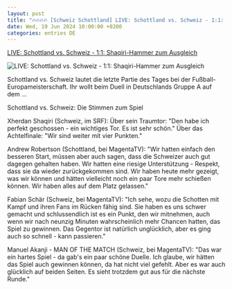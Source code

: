 ```yaml
---
layout: post
title: "🔥🔥🔥🔥 [Schweiz Schottland] LIVE: Schottland vs. Schweiz - 1:1: Shaqiri-Hammer zum Ausgleich"
date: Wed, 19 Jun 2024 10:00:00 +0200
categories: entries DE
---
```

[LIVE: Schottland vs. Schweiz - 1:1: Shaqiri-Hammer zum Ausgleich](https://www.spox.com/de/sport/fussball/em2024/2406/Artikel/schottland-vs-schweiz-deutschlands-gruppengegner-bei-der-euro-heute-im-liveticker.html)

![LIVE: Schottland vs. Schweiz - 1:1: Shaqiri-Hammer zum Ausgleich](https://www.spox.com/de/sport/fussball/em2024/2406/Bilder/Adams-1920.jpg)

Schottland vs. Schweiz lautet die letzte Partie des Tages bei der Fußball-Europameisterschaft. Ihr wollt beim Duell in Deutschlands Gruppe A auf dem ...

Schottland vs. Schweiz: Die Stimmen zum Spiel

Xherdan Shaqiri (Schweiz, im SRF): Über sein Traumtor: "Den habe ich perfekt geschossen - ein wichtiges Tor. Es ist sehr schön." Über das Achtelfinale: "Wir sind weiter mit vier Punkten."

Andrew Robertson (Schottland, bei MagentaTV): "Wir hatten einfach den besseren Start, müssen aber auch sagen, dass die Schweizer auch gut dagegen gehalten haben. Wir hatten eine riesige Unterstützung - Respekt, dass sie da wieder zurückgekommen sind. Wir haben heute mehr gezeigt, was wir können und hätten vielleicht noch ein paar Tore mehr schießen können. Wir haben alles auf dem Platz gelassen."

Fabian Schär (Schweiz, bei MagentaTV): "Ich sehe, wozu die Schotten mit Kampf und ihren Fans im Rücken fähig sind. Sie haben es uns schwer gemacht und schlussendlich ist es ein Punkt, den wir mitnehmen, auch wenn wir nach neunzig Minuten wahrscheinlich mehr Chancen hatten, das Spiel zu gewinnen. Das Gegentor ist natürlich unglücklich, aber es ging auch so schnell - kann passieren."

Manuel Akanji - MAN OF THE MATCH (Schweiz, bei MagentaTV): "Das war ein hartes Spiel - da gab's ein paar schöne Duelle. Ich glaube, wir hätten das Spiel auch gewinnen können, da hat nicht viel gefehlt. Aber es war auch glücklich auf beiden Seiten. Es sieht trotzdem gut aus für die nächste Runde."


